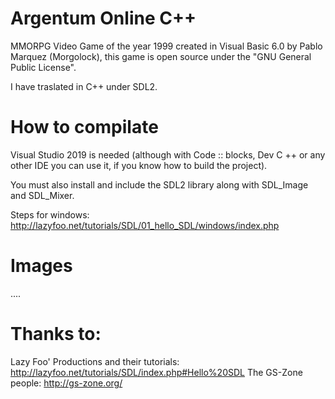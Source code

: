 # Argentum Online C++
MMORPG Video Game of the year 1999 created in Visual Basic 6.0 by Pablo Marquez (Morgolock), this game is open source under the "GNU General Public License".  

I have traslated in C++ under SDL2.

# How to compilate
Visual Studio 2019 is needed (although with Code :: blocks, Dev C ++ or any other IDE you can use it, if you know how to build the project).

You must also install and include the SDL2 library along with SDL_Image and SDL_Mixer.

Steps for windows:
http://lazyfoo.net/tutorials/SDL/01_hello_SDL/windows/index.php

# Images
....

# Thanks to:
Lazy Foo' Productions and their tutorials: http://lazyfoo.net/tutorials/SDL/index.php#Hello%20SDL
The GS-Zone people: http://gs-zone.org/
